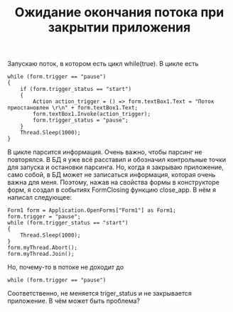 ﻿---
title: "Ожидание окончания потока при закрытии приложения"
se.owner.user_id: 333766
se.owner.display_name: "Vladislav Sokolov"
se.owner.link: "https://ru.stackoverflow.com/users/333766/vladislav-sokolov"
se.link: "https://ru.stackoverflow.com/questions/969540/%d0%9e%d0%b6%d0%b8%d0%b4%d0%b0%d0%bd%d0%b8%d0%b5-%d0%be%d0%ba%d0%be%d0%bd%d1%87%d0%b0%d0%bd%d0%b8%d1%8f-%d0%bf%d0%be%d1%82%d0%be%d0%ba%d0%b0-%d0%bf%d1%80%d0%b8-%d0%b7%d0%b0%d0%ba%d1%80%d1%8b%d1%82%d0%b8%d0%b8-%d0%bf%d1%80%d0%b8%d0%bb%d0%be%d0%b6%d0%b5%d0%bd%d0%b8%d1%8f"
se.question_id: 969540
se.post_type: question
se.score: 1
---
<p>Запускаю поток, в котором есть цикл while(true). В цикле есть </p>

<pre><code>while (form.trigger == "pause")
{
    if (form.trigger_status == "start")
    {
        Action action_trigger = () =&gt; form.textBox1.Text = "Поток приостановлен \r\n" + form.textBox1.Text;
        form.textBox1.Invoke(action_trigger);
        form.trigger_status = "pause";
    }
    Thread.Sleep(1000);
}
</code></pre>

<p>В цикле парсится информация. Очень важно, чтобы парсинг не повторялся. В БД я уже всё расставил и обозначил контрольные точки для запуска и остановки парсинга. Но, когда я закрываю приложение, само собой, в БД может не записаться информация, которая очень важна для меня. Поэтому, нажав на свойства формы в конструкторе форм, я создал в событиях FormClosing функцию close_app. В нём я написал следующее:</p>

<pre><code>Form1 form = Application.OpenForms["Form1"] as Form1;
form.trigger = "pause";
while (form.trigger_status == "start")
{
    Thread.Sleep(1000);
}
form.myThread.Abort();
form.myThread.Join();
</code></pre>

<p>Но, почему-то в потоке не доходит до </p>

<pre><code>while (form.trigger == "pause")
</code></pre>

<p>Соответственно, не меняется triger_status и не закрывается приложение. В чём может быть проблема? </p>
